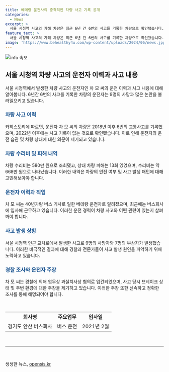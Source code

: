 ```yaml
---
title: 베테랑 운전사의 충격적인 차량 사고 기록 공개
categories:
  - News
excerpt: >
  서울 시청역 사고의 가해 차량은 최근 6년 간 6번의 사고를 기록한 차량으로 확인됐습니다. 사고 당시 차량 운전자의 교통사고 내역과 수리비, 차량 소유주 정보가 밝혀졌으며, 9명의 사망자와 7명의 부상자가 발생한 이 사고는 업무상 과실치사상 혐의로 경찰에 의해 입건됐습니다. 사고 원인에 대한 논란이 있으며, 국과수 조사에도 시간이 걸릴 것으로 예상됩니다.
feature_text: >
  서울 시청역 사고의 가해 차량은 최근 6년 간 6번의 사고를 기록한 차량으로 확인됐습니다. 사고 당시 차량 운전자의 교통사고 내역과 수리비, 차량 소유주 정보가 밝혀졌으며, 9명의 사망자와 7명의 부상자가 발생한 이 사고는 업무상 과실치사상 혐의로 경찰에 의해 입건됐습니다. 사고 원인에 대한 논란이 있으며, 국과수 조사에도 시간이 걸릴 것으로 예상됩니다.
image: 'https://www.behealthy4u.com/wp-content/uploads/2024/06/news.jpg'
---
```


<p><img src="https://www.behealthy4u.com/wp-content/uploads/2024/06/news.jpg" alt="info 속보" /></p>

<h2 data-ke-size="size26">서울 시청역 차량 사고의 운전자 이력과 사고 내용</h2>

<p data-ke-size="size16">서울 시청역에서 발생한 차량 사고의 운전자인 차 모 씨의 운전 이력과 사고 내용에 대해 알아봅니다. 6년간 6번의 사고를 기록한 차량의 운전자는 9명의 사망과 많은 논란을 불러일으키고 있습니다.</p>

<h3><b><span style="color: #1a5490;">차량 사고 이력</span></b></h3>

<p data-ke-size="size16">카히스토리에 따르면, 운전자 차 모 씨의 차량은 2018년 이후 6번의 교통사고를 기록했으며, 2022년 이후에는 사고 기록이 없는 것으로 확인됐습니다. 이로 인해 운전자의 운전 습관 및 차량 상태에 대한 의문이 제기되고 있습니다.</p>

<h3><b><span style="color: #1a5490;">차량 수리비 및 피해 내역</span></b></h3>

<p data-ke-size="size16">차량 수리비는 580만 원으로 조회됐고, 상대 차량 피해는 13회 있었으며, 수리비는 약 668만 원으로 나타났습니다. 이러한 내역은 차량의 안전 여부 및 사고 발생 패턴에 대해 고민해보아야 합니다.</p>

<h3><b><span style="color: #1a5490;">운전자 이력과 직업</span></b></h3>

<p data-ke-size="size16">차 모 씨는 40년가량 버스 기사로 일한 베테랑 운전자로 알려졌으며, 최근에는 버스회사에 입사해 근무하고 있습니다. 이러한 운전 경력이 차량 사고와 어떤 관련이 있는지 살펴봐야 합니다.</p>

<h3><b><span style="color: #1a5490;">사고 발생 상황</span></b></h3>

<p data-ke-size="size16">서울 시청역 인근 교차로에서 발생한 사고로 9명의 사망자와 7명의 부상자가 발생했습니다. 이러한 비극적인 결과에 대해 경찰과 전문가들이 사고 발생 원인을 파악하기 위해 노력하고 있습니다.</p>

<h3><b><span style="color: #1a5490;">경찰 조사와 운전자 주장</span></b></h3>

<p data-ke-size="size16">차 모 씨는 경찰에 의해 업무상 과실치사상 혐의로 입건되었으며, 사고 당시 브레이크 상태 및 주변 환경에 대한 주장을 제기하고 있습니다. 이러한 주장 또한 신속하고 정확한 조사를 통해 해명되어야 합니다.</p>

<p data-ke-size="size16">&nbsp;</p>

<table>
<tbody>
<tr>
<td style="text-align: center; height: 17px;"><b>회사명</b></td>
<td style="text-align: center; height: 17px;"><b>주요업무</b></td>
<td style="text-align: center; height: 17px;"><b>입사일</b></td>
</tr>
<tr>
<td style="text-align: center; height: 17px;">경기도 안산 버스회사</td>
<td style="text-align: center; height: 17px;">버스 운전</td>
<td style="text-align: center; height: 17px;">2021년 2월</td>
</tr>
</tbody>
</table>

<p data-ke-size="size16">&nbsp;</p>

<hr>

<p data-ke-size="size16">&nbsp;</p>
생생한 뉴스, <a href="https://opensis.kr" rel="dofollow">opensis.kr</a>


